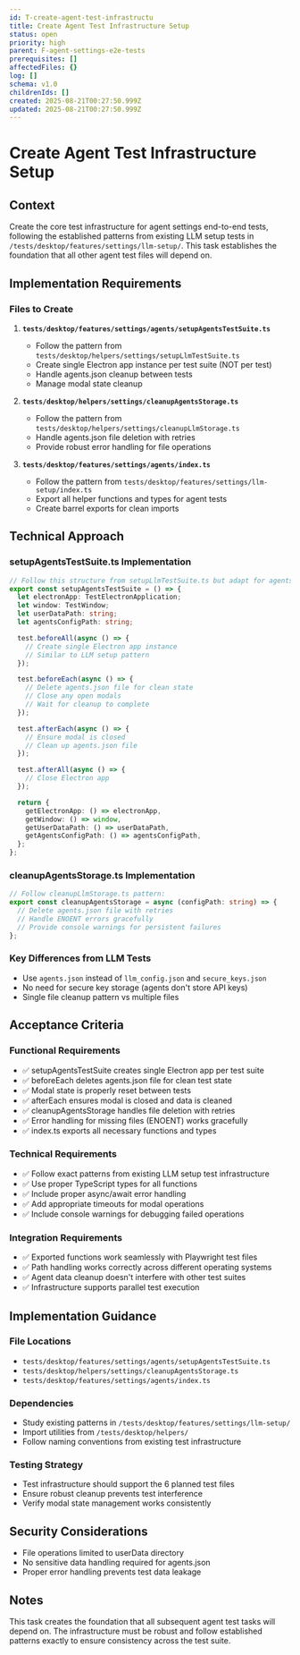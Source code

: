 ```yaml
---
id: T-create-agent-test-infrastructu
title: Create Agent Test Infrastructure Setup
status: open
priority: high
parent: F-agent-settings-e2e-tests
prerequisites: []
affectedFiles: {}
log: []
schema: v1.0
childrenIds: []
created: 2025-08-21T00:27:50.999Z
updated: 2025-08-21T00:27:50.999Z
---
```


# Create Agent Test Infrastructure Setup

## Context

Create the core test infrastructure for agent settings end-to-end tests, following the established patterns from existing LLM setup tests in `/tests/desktop/features/settings/llm-setup/`. This task establishes the foundation that all other agent test files will depend on.

## Implementation Requirements

### Files to Create

1. **`tests/desktop/features/settings/agents/setupAgentsTestSuite.ts`**
   - Follow the pattern from `tests/desktop/helpers/settings/setupLlmTestSuite.ts`
   - Create single Electron app instance per test suite (NOT per test)
   - Handle agents.json cleanup between tests
   - Manage modal state cleanup

2. **`tests/desktop/helpers/settings/cleanupAgentsStorage.ts`**
   - Follow the pattern from `tests/desktop/helpers/settings/cleanupLlmStorage.ts`
   - Handle agents.json file deletion with retries
   - Provide robust error handling for file operations

3. **`tests/desktop/features/settings/agents/index.ts`**
   - Follow the pattern from `tests/desktop/features/settings/llm-setup/index.ts`
   - Export all helper functions and types for agent tests
   - Create barrel exports for clean imports

## Technical Approach

### setupAgentsTestSuite.ts Implementation

```typescript
// Follow this structure from setupLlmTestSuite.ts but adapt for agents:
export const setupAgentsTestSuite = () => {
  let electronApp: TestElectronApplication;
  let window: TestWindow;
  let userDataPath: string;
  let agentsConfigPath: string;

  test.beforeAll(async () => {
    // Create single Electron app instance
    // Similar to LLM setup pattern
  });

  test.beforeEach(async () => {
    // Delete agents.json file for clean state
    // Close any open modals
    // Wait for cleanup to complete
  });

  test.afterEach(async () => {
    // Ensure modal is closed
    // Clean up agents.json file
  });

  test.afterAll(async () => {
    // Close Electron app
  });

  return {
    getElectronApp: () => electronApp,
    getWindow: () => window,
    getUserDataPath: () => userDataPath,
    getAgentsConfigPath: () => agentsConfigPath,
  };
};
```

### cleanupAgentsStorage.ts Implementation

```typescript
// Follow cleanupLlmStorage.ts pattern:
export const cleanupAgentsStorage = async (configPath: string) => {
  // Delete agents.json file with retries
  // Handle ENOENT errors gracefully
  // Provide console warnings for persistent failures
};
```

### Key Differences from LLM Tests

- Use `agents.json` instead of `llm_config.json` and `secure_keys.json`
- No need for secure key storage (agents don't store API keys)
- Single file cleanup pattern vs multiple files

## Acceptance Criteria

### Functional Requirements

- ✅ setupAgentsTestSuite creates single Electron app per test suite
- ✅ beforeEach deletes agents.json file for clean test state
- ✅ Modal state is properly reset between tests
- ✅ afterEach ensures modal is closed and data is cleaned
- ✅ cleanupAgentsStorage handles file deletion with retries
- ✅ Error handling for missing files (ENOENT) works gracefully
- ✅ index.ts exports all necessary functions and types

### Technical Requirements

- ✅ Follow exact patterns from existing LLM setup test infrastructure
- ✅ Use proper TypeScript types for all functions
- ✅ Include proper async/await error handling
- ✅ Add appropriate timeouts for modal operations
- ✅ Include console warnings for debugging failed operations

### Integration Requirements

- ✅ Exported functions work seamlessly with Playwright test files
- ✅ Path handling works correctly across different operating systems
- ✅ Agent data cleanup doesn't interfere with other test suites
- ✅ Infrastructure supports parallel test execution

## Implementation Guidance

### File Locations

- `tests/desktop/features/settings/agents/setupAgentsTestSuite.ts`
- `tests/desktop/helpers/settings/cleanupAgentsStorage.ts`
- `tests/desktop/features/settings/agents/index.ts`

### Dependencies

- Study existing patterns in `/tests/desktop/features/settings/llm-setup/`
- Import utilities from `/tests/desktop/helpers/`
- Follow naming conventions from existing test infrastructure

### Testing Strategy

- Test infrastructure should support the 6 planned test files
- Ensure robust cleanup prevents test interference
- Verify modal state management works consistently

## Security Considerations

- File operations limited to userData directory
- No sensitive data handling required for agents.json
- Proper error handling prevents test data leakage

## Notes

This task creates the foundation that all subsequent agent test tasks will depend on. The infrastructure must be robust and follow established patterns exactly to ensure consistency across the test suite.

